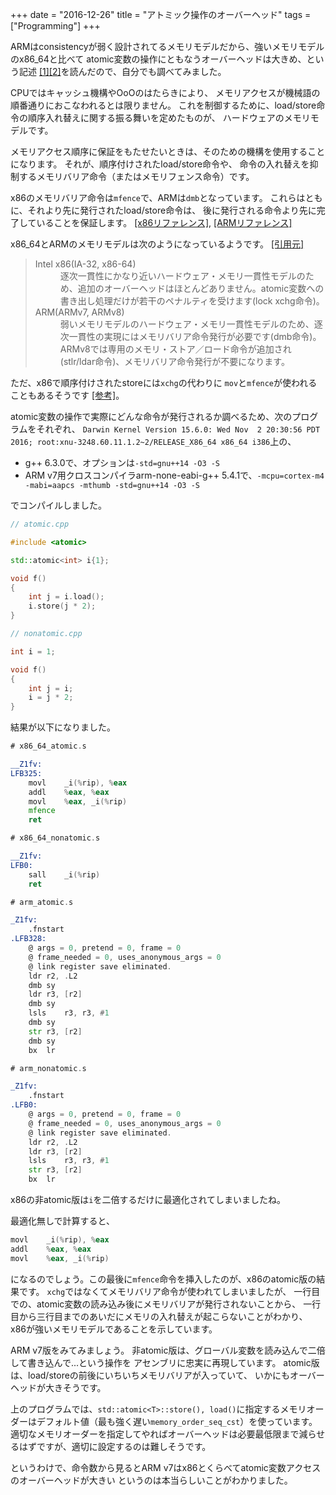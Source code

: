 +++
date = "2016-12-26"
title = "アトミック操作のオーバーヘッド"
tags = ["Programming"]
+++

ARMはconsistencyが弱く設計されてるメモリモデルだから、強いメモリモデルのx86_64と比べて
atomic変数の操作にともなうオーバーヘッドは大きめ、という記述
[[1]](http://yohhoy.hatenablog.jp/entry/2014/12/21/171035)[[2]](http://www.cl.cam.ac.uk/~pes20/cpp/cpp0xmappings.html)を読んだので、自分でも調べてみました。


CPUではキャッシュ機構やOoOのはたらきにより、
メモリアクセスが機械語の順番通りにおこなわれるとは限りません。
これを制御するために、load/store命令の順序入れ替えに関する振る舞いを定めたものが、
ハードウェアのメモリモデルです。

メモリアクセス順序に保証をもたせたいときは、そのための機構を使用することになります。
それが、順序付けされたload/store命令や、
命令の入れ替えを抑制するメモリバリア命令（またはメモリフェンス命令）です。

x86のメモリバリア命令は`mfence`で、ARMは`dmb`となっています。
これらはともに、それより先に発行されたload/store命令は、
後に発行される命令より先に完了していることを保証します。
[[x86リファレンス]](http://x86.renejeschke.de/html/file_module_x86_id_170.html),
[[ARMリファレンス]](http://infocenter.arm.com/help/index.jsp?topic=/com.arm.doc.dui0204ij/CIHJFGFE.html)

x86_64とARMのメモリモデルは次のようになっているようです。
[[引用元]](http://yohhoy.hatenablog.jp/entry/2014/12/21/171035)

<blockquote>
<dl>
<dt> Intel x86(IA-32, x86-64) </dt>
<dd> 逐次一貫性にかなり近いハードウェア・メモリ一貫性モデルのため、追加のオーバーヘッドはほとんどありません。atomic変数への書き出し処理だけが若干のペナルティを受けます(lock xchg命令)。 </dd>

<dt> ARM(ARMv7, ARMv8) </dt>
<dd> 弱いメモリモデルのハードウェア・メモリ一貫性モデルのため、逐次一貫性の実現にはメモリバリア命令発行が必要です(dmb命令)。ARMv8では専用のメモリ・ストア／ロード命令が追加され(stlr/ldar命令)、メモリバリア命令発行が不要になります。 </dd>
</dl>
</blockquote>

ただ、x86で順序付けされたstoreには`xchg`の代わりに
`mov`と`mfence`が使われることもあるそうです
[[参考]](http://www.cl.cam.ac.uk/~pes20/cpp/cpp0xmappings.html)。


atomic変数の操作で実際にどんな命令が発行されるか調べるため、次のプログラムをそれぞれ、
`Darwin Kernel Version 15.6.0: Wed Nov  2 20:30:56 PDT 2016; root:xnu-3248.60.11.1.2~2/RELEASE_X86_64 x86_64 i386`上の、

* g++ 6.3.0で、オプションは`-std=gnu++14 -O3 -S`
* ARM v7用クロスコンパイラarm-none-eabi-g++ 5.4.1で、`-mcpu=cortex-m4 -mabi=aapcs -mthumb -std=gnu++14 -O3 -S`

でコンパイルしました。

```cpp
// atomic.cpp

#include <atomic>

std::atomic<int> i{1};

void f()
{
    int j = i.load();
    i.store(j * 2);
}
```

```cpp
// nonatomic.cpp

int i = 1;

void f()
{
    int j = i;
    i = j * 2;
}
```

結果が以下になりました。

```asm
# x86_64_atomic.s

__Z1fv:
LFB325:
	movl	_i(%rip), %eax
	addl	%eax, %eax
	movl	%eax, _i(%rip)
	mfence
	ret
```

```asm
# x86_64_nonatomic.s

__Z1fv:
LFB0:
	sall	_i(%rip)
	ret
```

```asm
# arm_atomic.s

_Z1fv:
	.fnstart
.LFB328:
	@ args = 0, pretend = 0, frame = 0
	@ frame_needed = 0, uses_anonymous_args = 0
	@ link register save eliminated.
	ldr	r2, .L2
	dmb	sy
	ldr	r3, [r2]
	dmb	sy
	lsls	r3, r3, #1
	dmb	sy
	str	r3, [r2]
	dmb	sy
	bx	lr
```

```asm
# arm_nonatomic.s

_Z1fv:
	.fnstart
.LFB0:
	@ args = 0, pretend = 0, frame = 0
	@ frame_needed = 0, uses_anonymous_args = 0
	@ link register save eliminated.
	ldr	r2, .L2
	ldr	r3, [r2]
	lsls	r3, r3, #1
	str	r3, [r2]
	bx	lr
```

x86の非atomic版は`i`を二倍するだけに最適化されてしまいましたね。

最適化無しで計算すると、

```asm
movl	_i(%rip), %eax
addl	%eax, %eax
movl	%eax, _i(%rip)
```

になるのでしょう。この最後に`mfence`命令を挿入したのが、x86のatomic版の結果です。
`xchg`ではなくてメモリバリア命令が使われてしまいましたが、
一行目での、atomic変数の読み込み後にメモリバリアが発行されないことから、
一行目から三行目までのあいだにメモリの入れ替えが起こらないことがわかり、
x86が強いメモリモデルであることを示しています。

ARM v7版をみてみましょう。
非atomic版は、グローバル変数を読み込んで二倍して書き込んで...という操作を
アセンブリに忠実に再現しています。
atomic版は、load/storeの前後にいちいちメモリバリアが入っていて、
いかにもオーバーヘッドが大きそうです。
<!--
ちなみに`sy`はシステム全体のバリアという意味です。
storeのみを待つモードもあるので、load前にはこっちを使ったほうがいいんじゃないかな...。
-->

上のプログラムでは、`std::atomic<T>::store(), load()`に指定するメモリオーダーはデフォルト値（最も強く遅い`memory_order_seq_cst`）を使っています。
適切なメモリオーダーを指定してやればオーバーヘッドは必要最低限まで減らせるはずですが、適切に設定するのは難しそうです。

というわけで、命令数から見るとARM v7はx86とくらべてatomic変数アクセスのオーバーヘッドが大きい
というのは本当らしいことがわかりました。
<!--

実際の計算時間はどうでしょうか。

以下のプログラムで実行時間を測ってみました。

<script src="https://gist.github.com/ordovicia/152afd43579bdd4888858ebfa157c470.js"></script>

実行環境は以下の通りです。

* `macOS Yosemite (Darwin Kernel Version 15.6.0: Tue Apr 11 16:00:51 PDT 2017; root:xnu-3248.60.11.5.3~1/RELEASE_X86_64)`で `g++ 7.1.0` を使い`-O3`でコンパイル
* `Ubuntu 16.04` で `g++ 5.4.0` を使い`-O3` でコンパイル
* `Jetson TX1 (Linux tegra-ubuntu 3.10.96-tegra #1 SMP PREEMPT Wed Sep 28 17:51:08 PDT 2016 aarch64 aarch64 aarch64 GNU/Linux)` で `jetson_clocks.sh` を実行後、`g++ 5.4.0` を使い`-O3`でコンパイル

結果は次のようになりました。
ループ回数を横軸に、非atomicとatomicの比率を縦軸にとっています。

![](/img/atomic_operation_overhead_benchmark.png)

（追記予定）
-->
